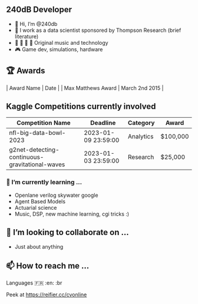 ## 240dB Developer 

- 👋 Hi, I’m @240db
- 👀 I work as a data scientist sponsored by Thompson Research (brief literature)
- :musical_note: :musical_keyboard: :microphone: :musical_score: Original music and technology
- :video_game: Game dev, simulations, hardware


## :trophy: Awards  
| Award Name | Date | 
| Max Matthews Award | March 2nd 2015 | 


## Kaggle Competitions currently involved 

| Competition Name | Deadline | Category | Award |
| ------------- | ------------- | ------------- | ------------- |
| nfl-big-data-bowl-2023  | 2023-01-09 23:59:00 | Analytics | $100,000 |
| g2net-detecting-continuous-gravitational-waves | 2023-01-03 23:59:00 | Research | $25,000 |


### 🌱 I’m currently learning ...

- Openlane verilog skywater google 
- Agent Based Models 
- Actuarial science 
- Music, DSP, new machine learning, cgi tricks :) 

## 💞️ I’m looking to collaborate on ...

- Just about anything 

## 📫 How to reach me ...

Languages :fr: :en: :br

Peek at 
https://reifier.cc/cvonline


<!---
240db/240db is a ✨ special ✨ repository because its `README.md` (this file) appears on your GitHub profile.
You can click the Preview link to take a look at your changes.
--->
